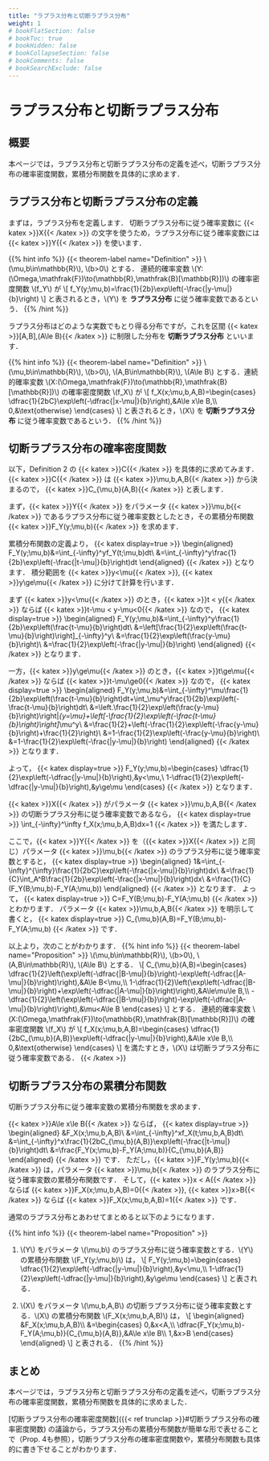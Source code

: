 ```yaml
---
title: "ラプラス分布と切断ラプラス分布"
weight: 1
# bookFlatSection: false
# bookToc: true
# bookHidden: false
# bookCollapseSection: false
# bookComments: false
# bookSearchExclude: false
---
```


# ラプラス分布と切断ラプラス分布

## 概要

本ページでは，ラプラス分布と切断ラプラス分布の定義を述べ，切断ラプラス分布の確率密度関数，累積分布関数を具体的に求めます．

## ラプラス分布と切断ラプラス分布の定義

まずは，ラプラス分布を定義します．
切断ラプラス分布に従う確率変数に {{< katex >}}X{{< /katex >}} の文字を使うため，ラプラス分布に従う確率変数には {{< katex >}}Y{{< /katex >}} を使います．

{{% hint info %}}
{{< theorem-label name="Definition" >}} \\(\mu,b\in\mathbb{R}\\), \\(b>0\\) とする．
連続的確率変数 \\(Y:(\Omega,\mathfrak{F})\to(\mathbb{R},\mathfrak{B}[\mathbb{R}])\\) の確率密度関数 \\(f_Y\\) が
\\[
  f_Y(y;\mu,b)=\frac{1}{2b}\exp\left(-\frac{|y-\mu|}{b}\right)
\\]
と表されるとき，\\(Y\\) を **ラプラス分布** に従う確率変数であるという．
{{% /hint %}}

ラプラス分布はどのような実数でもとり得る分布ですが，これを区間 {{< katex >}}[A,B]\,(A\le B){{< /katex >}} に制限した分布を **切断ラプラス分布** といいます．

{{% hint info %}}
{{< theorem-label name="Definition" >}} \\(\mu,b\in\mathbb{R}\\), \\(b>0\\), \\(A,B\in\mathbb{R}\\), \\(A\le B\\) とする．連続的確率変数 \\(X:(\Omega,\mathfrak{F})\to(\mathbb{R},\mathfrak{B}[\mathbb{R}])\\) の確率密度関数 \\(f_X\\) が
\\[
  f_X(x;\mu,b,A,B)=\begin{cases}
   \dfrac{1}{2bC}\exp\left(-\dfrac{|x-\mu|}{b}\right),&A\le x\le B,\\\\
   0,&\text{otherwise}
  \end{cases}
\\]
と表されるとき，\\(X\\) を **切断ラプラス分布** に従う確率変数であるという．
{{% /hint %}}

## 切断ラプラス分布の確率密度関数

以下，Definition 2 の {{< katex >}}C{{< /katex >}} を具体的に求めてみます．
{{< katex >}}C{{< /katex >}} は {{< katex >}}\mu,b,A,B{{< /katex >}} から決まるので， {{< katex >}}C_{\mu,b}(A,B){{< /katex >}} と表します．

まず，{{< katex >}}Y{{< /katex >}} をパラメータ {{< katex >}}\mu,b{{< /katex >}} であるラプラス分布に従う確率変数としたとき，その累積分布関数 {{< katex >}}F_Y(y;\mu,b){{< /katex >}} を求めます．

累積分布関数の定義より，
{{< katex display=true >}}
\begin{aligned}
  F_Y(y;\mu,b)&=\int_{-\infty}^yf_Y(t;\mu,b)dt\\
  &=\int_{-\infty}^y\frac{1}{2b}\exp\left(-\frac{|t-\mu|}{b}\right)dt
\end{aligned}
{{< /katex >}}
となります．
積分範囲を {{< katex >}}y<\mu{{< /katex >}}, {{< katex >}}y\ge\mu{{< /katex >}} に分けて計算を行います．

まず {{< katex >}}y<\mu{{< /katex >}} のとき，{{< katex >}}t < y{{< /katex >}} ならば {{< katex >}}t-\mu < y-\mu<0{{< /katex >}} なので，
{{< katex display=true >}}
\begin{aligned}
  F_Y(y;\mu,b)&=\int_{-\infty}^y\frac{1}{2b}\exp\left(\frac{t-\mu}{b}\right)dt\\
  &=\left[\frac{1}{2}\exp\left(\frac{t-\mu}{b}\right)\right]_{-\infty}^y\\
  &=\frac{1}{2}\exp\left(\frac{y-\mu}{b}\right)\\
  &=\frac{1}{2}\exp\left(-\frac{|y-\mu|}{b}\right)
\end{aligned}
{{< /katex >}}
となります．

一方，{{< katex >}}y\ge\mu{{< /katex >}} のとき，{{< katex >}}t\ge\mu{{< /katex >}} ならば {{< katex >}}t-\mu\ge0{{< /katex >}} なので，
{{< katex display=true >}}
\begin{aligned}
  F_Y(y;\mu,b)&=\int_{-\infty}^\mu\frac{1}{2b}\exp\left(\frac{t-\mu}{b}\right)dt+\int_\mu^y\frac{1}{2b}\exp\left(-\frac{t-\mu}{b}\right)dt\\
  &=\left.\frac{1}{2}\exp\left(\frac{y-\mu}{b}\right)\right|_{y=\mu}+\left[-\frac{1}{2}\exp\left(-\frac{t-\mu}{b}\right)\right]_\mu^y\\
  &=\frac{1}{2}+\left(-\frac{1}{2}\exp\left(-\frac{y-\mu}{b}\right)+\frac{1}{2}\right)\\
  &=1-\frac{1}{2}\exp\left(-\frac{y-\mu}{b}\right)\\
  &=1-\frac{1}{2}\exp\left(-\frac{|y-\mu|}{b}\right)
\end{aligned}
{{< /katex >}}
となります．

よって，
{{< katex display=true >}}
F_Y(y;\mu,b)=\begin{cases}
\dfrac{1}{2}\exp\left(-\dfrac{|y-\mu|}{b}\right),&y<\mu,\\
1-\dfrac{1}{2}\exp\left(-\dfrac{|y-\mu|}{b}\right),&y\ge\mu
\end{cases}
{{< /katex >}}
となります．

{{< katex >}}X{{< /katex >}} がパラメータ {{< katex >}}\mu,b,A,B{{< /katex >}} の切断ラプラス分布に従う確率変数であるなら，
{{< katex display=true >}}
  \int_{-\infty}^\infty f_X(x;\mu,b,A,B)dx=1
{{< /katex >}}
を満たします．

ここで，{{< katex >}}Y{{< /katex >}} を（{{< katex >}}X{{< /katex >}} と同じ）パラメータ {{< katex >}}\mu,b{{< /katex >}} のラプラス分布に従う確率変数とすると，
{{< katex display=true >}}
\begin{aligned}
1&=\int_{-\infty}^{\infty}\frac{1}{2bC}\exp\left(-\frac{|x-\mu|}{b}\right)dx\\
&=\frac{1}{C}\int_A^B\frac{1}{2b}\exp\left(-\frac{|x-\mu|}{b}\right)dx\\
&=\frac{1}{C}(F_Y(B;\mu,b)-F_Y(A;\mu,b))
\end{aligned}
{{< /katex >}}
となります．
よって，
{{< katex display=true >}}
C=F_Y(B;\mu,b)-F_Y(A;\mu,b)
{{< /katex >}}
とわかります．
パラメータ {{< katex >}}\mu,b,A,B{{< /katex >}} を明示して書くと，
{{< katex display=true >}}
C_{\mu,b}(A,B)=F_Y(B;\mu,b)-F_Y(A;\mu,b)
{{< /katex >}}
です．

以上より，次のことがわかります．
{{% hint info %}}
  {{< theorem-label name="Proposition" >}} \\(\mu,b\in\mathbb{R}\\), \\(b>0\\), \\(A,B\in\mathbb{R}\\), \\(A\le B\\) とする．
  \\[
    C_{\mu,b}(A,B)=\begin{cases}
      \dfrac{1}{2}\left(\exp\left(-\dfrac{|B-\mu|}{b}\right)-\exp\left(-\dfrac{|A-\mu|}{b}\right)\right),&A\le B<\mu,\\\\
      1-\dfrac{1}{2}\left(\exp\left(-\dfrac{|B-\mu|}{b}\right)+\exp\left(-\dfrac{|A-\mu|}{b}\right)\right),&A\le\mu\le B,\\\\
      -\dfrac{1}{2}\left(\exp\left(-\dfrac{|B-\mu|}{b}\right)-\exp\left(-\dfrac{|A-\mu|}{b}\right)\right),&\mu<A\le B
    \end{cases}
  \\]
  とする．
  連続的確率変数 \\(X:(\Omega,\mathfrak{F})\to(\mathbb{R},\mathfrak{B}[\mathbb{R}])\\) の確率密度関数 \\(f_X\\) が
  \\[
  f_X(x;\mu,b,A,B)=\begin{cases}
   \dfrac{1}{2bC_{\mu,b}(A,B)}\exp\left(-\dfrac{|y-\mu|}{b}\right),&A\le x\le B,\\\\
   0,&\text{otherwise}
  \end{cases}
  \\]
  を満たすとき，\\(X\\) は切断ラプラス分布に従う確率変数である．
{{< /katex >}}

## 切断ラプラス分布の累積分布関数

切断ラプラス分布に従う確率変数の累積分布関数を求めます．

{{< katex >}}A\le x\le B{{< /katex >}} ならば，
{{< katex display=true >}}
\begin{aligned}
  &F_X(x;\mu,b,A,B)\\
  &=\int_{-\infty}^xf_X(t;\mu,b,A,B)dt\\
  &=\int_{-\infty}^x\frac{1}{2bC_{\mu,b}(A,B)}\exp\left(-\frac{|t-\mu|}{b}\right)dt\\
  &=\frac{F_Y(x;\mu,b)-F_Y(A;\mu,b)}{C_{\mu,b}(A,B)}
\end{aligned}
{{< /katex >}}
です．
ただし，{{< katex >}}F_Y(y;\mu,b){{< /katex >}} は，パラメータ {{< katex >}}\mu,b{{< /katex >}} のラプラス分布に従う確率変数の累積分布関数です．
そして，{{< katex >}}x < A{{< /katex >}} ならば {{< katex >}}F_X(x;\mu,b,A,B)=0{{< /katex >}}, {{< katex >}}x>B{{< /katex >}} ならば {{< katex >}}F_X(x;\mu,b,A,B)=1{{< /katex >}} です．

通常のラプラス分布とあわせてまとめると以下のようになります．

{{% hint info %}}
{{< theorem-label name="Proposition" >}} 
1. \\(Y\\) をパラメータ \\(\mu,b\\) のラプラス分布に従う確率変数とする．\\(Y\\) の累積分布関数 \\(F_Y(y;\mu,b)\\) は，
\\[
  F\_Y(y;\mu,b)=\\begin{cases}
  \\dfrac{1}{2}\exp\left(-\dfrac{|y-\mu|}{b}\right),&y<\mu,\\\\
  1-\\dfrac{1}{2}\exp\left(-\dfrac{|y-\mu|}{b}\right),&y\ge\mu
  \end{cases}
\\]
と表される．

2. \\(X\\) をパラメータ \\(\mu,b,A,B\\) の切断ラプラス分布に従う確率変数とする．\\(X\\) の累積分布関数 \\(F_X(x;\mu,b,A,B)\\) は，
\\[
\begin{aligned}
  &F_X(x;\mu,b,A,B)\\\\
  &=\begin{cases}
    0,&x<A,\\\\
    \dfrac{F_Y(x;\mu,b)-F_Y(A;\mu,b)}{C_{\mu,b}(A,B)},&A\le x\le B\\\\
    1,&x>B
  \end{cases}
\end{aligned}
\\]
と表される．
{{% /hint %}}

## まとめ

本ページでは，ラプラス分布と切断ラプラス分布の定義を述べ，切断ラプラス分布の確率密度関数，累積分布関数を具体的に求めました．

[切断ラプラス分布の確率密度関数]({{< ref trunclap >}}#切断ラプラス分布の確率密度関数) の議論から，ラプラス分布の累積分布関数が簡単な形で表せることで（Prop. 4も参照），切断ラプラス分布の確率密度関数や，累積分布関数も具体的に書き下せることがわかります．
